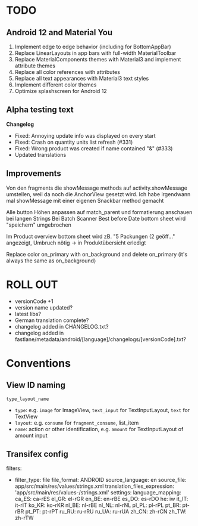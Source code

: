 # TODO

## Android 12 and Material You

1. Implement edge to edge behavior (including for BottomAppBar)
2. Replace LinearLayouts in app bars with full-width MaterialToolbar
3. Replace MaterialComponents themes with Material3 and implement attribute themes
4. Replace all color references with attributes
5. Replace all text appearances with Material3 text styles
6. Implement different color themes
7. Optimize splashscreen for Android 12

## Alpha testing text

**Changelog**
- Fixed: Annoying update info was displayed on every start
- Fixed: Crash on quantity units list refresh (#331)
- Fixed: Wrong product was created if name contained "&" (#333)
- Updated translations

## Improvements

Von den fragments die showMessage methods auf activity.showMessage umstellen, weil da noch die AnchorView gesetzt wird.
Ich habe irgendwann mal showMessage mit einer eigenen Snackbar method gemacht

Alle button Höhen anpassen auf match_parent und formatierung anschauen bei langen Strings
Bei Batch Scanner Best before Date bottom sheet wird "speichern" umgebrochen

Im Product overview bottom sheet wird zB. "5 Packungen (2 geöff..." angezeigt, Umbruch nötig
-> in Produktübersicht erledigt

Replace color on_primary with on_background and delete on_primary (it's always the same as on_background)

# ROLL OUT

- versionCode +1
- version name updated?
- latest libs?
- German translation complete?
- changelog added in CHANGELOG.txt?
- changelog added in fastlane/metadata/android/[language]/changelogs/[versionCode].txt?

# Conventions

## View ID naming

`type_layout_name`

- `type`: e.g. `image` for ImageView, `text_input` for TextInputLayout, `text` for TextView
- `layout`: e.g. `consume` for `fragment_consume`, list_item
- `name`: action or other identification, e.g. `amount` for TextInputLayout of amount input

## Transifex config

filters:
  - filter_type: file
    file_format: ANDROID
    source_language: en
    source_file: app/src/main/res/values/strings.xml
    translation_files_expression: 'app/src/main/res/values-<lang>/strings.xml'
settings:
  language_mapping:
    ca_ES: ca-rES
    el_GR: el-rGR
    en_BE: en-rBE
    es_DO: es-rDO
    he: iw
    it_IT: it-rIT
    ko_KR: ko-rKR
    nl_BE: nl-rBE
    nl_NL: nl-rNL
    pl_PL: pl-rPL
    pt_BR: pt-rBR
    pt_PT: pt-rPT
    ru_RU: ru-rRU
    ru_UA: ru-rUA
    zh_CN: zh-rCN
    zh_TW: zh-rTW